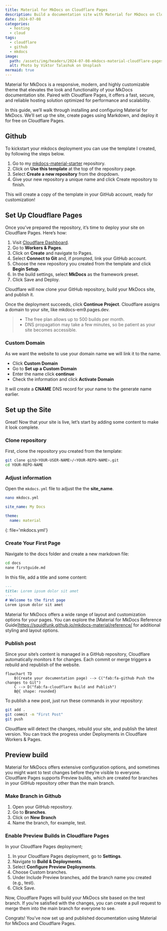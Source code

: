 ```yaml
---
title: Material for MkDocs on Cloudflare Pages
description: Build a documentation site with Material for MkDocs on Cloudflare Pages
date: 2024-07-08
categories: 
  - hosting
  - cloud
tags: 
  - cloudflare
  - github
  - mkdocs
image:
  path: /assets/img/headers/2024-07-08-mkdocs-material-cloudflare-pages.jpg
  alt: Photo by Viktor Talashuk on Unsplash
mermaid: true
---
```


Material for MkDocs is a responsive, modern, and highly customizable theme that elevates the look and functionality of your MkDocs documentation site. Paired with Cloudflare Pages, it offers a fast, secure, and reliable hosting solution optimized for performance and scalability.

In this guide, we’ll walk through installing and configuring Material for MkDocs. We’ll set up the site, create pages using Markdown, and deploy it for free on Cloudflare Pages.

## Github

To kickstart your mkdocs deployment you can use the template I created, by following the steps below.

1.	Go to my [mkdocs-material-starter](https://github.com/svenvg93/mkdocs-material-starter) repository.
2.	Click on **Use this template** at the top of the repository page.
3.	Select **Create a new repository** from the dropdown.
4.	Give your new repository a unique name and click Create repository to finish.

This will create a copy of the template in your GitHub account, ready for customization!

## Set Up Cloudflare Pages

Once you’ve prepared the repository, it’s time to deploy your site on Cloudflare Pages. Here’s how:

1.	Visit [Cloudflare Dashboard](https://dash.cloudflare.com/).
2.	Go to **Workers & Pages**.
3.	Click on **Create** and navigate to Pages.
4.	Select **Connect to Git** and, if prompted, link your GitHub account.
5.	Choose the new repository you created from the template and click **Begin Setup**.
6.	In the build settings, select **MkDocs** as the framework preset.
7.	Click Save and Deploy.

Cloudflare will now clone your GitHub repository, build your MkDocs site, and publish it.

Once the deployment succeeds, click **Continue Project**. Cloudflare assigns a domain to your site, like mkdocs-em9.pages.dev.

> - The free plan allows up to 500 builds per month.
> - DNS propagation may take a few minutes, so be patient as your site becomes accessible.

### Custom Domain

As we want the website to use your domain name we will link it to the name.

*   Click **Custom Domain**
*   Go to **Set up a Custom Domain**
*   Enter the name click **continue**
*   Check the information and click **Activate Domain**

It will create a **CNAME** DNS record for your name to the generate name earlier.

## Set up the Site

Great! Now that your site is live, let’s start by adding some content to make it look complete.

### Clone repository

First, clone the repository you created from the template:

```bash
git clone git@<YOUR-USER-NAME>/<YOUR-REPO-NAME>.git
cd YOUR-REPO-NAME
```

### Adjust information

Open the `mkdocs.yml` file to adjust the the **site_name**.

```bash
nano mkdocs.yml
```

```yaml
site_name: My Docs

theme:
  name: material
```
{: file='mkdocs.yml'}

### Create Your First Page

Navigate to the docs folder and create a new markdown file:

```bash
cd docs
nane firstguide.md
```

In this file, add a title and some content:

```markdown
---
title: Lorem ipsum dolor sit amet 
---
# Welcome to the first page
Lorem ipsum dolor sit amet
```

Material for MkDocs offers a wide range of layout and customization options for your pages. You can explore the [Material for MkDocs Reference Guide]https://squidfunk.github.io/mkdocs-material/reference/ for additional styling and layout options.

### Publish post

Since your site’s content is managed in a GitHub repository, Cloudflare automatically monitors it for changes. Each commit or merge triggers a rebuild and republish of the website.

```mermaid
flowchart TD
    B(Create your documentation page) --> C("fab:fa-github Push the changes to Git")
    C --> D("fab:fa-cloudflare Build and Publish")
    B@{ shape: rounded}
```

To publish a new post, just run these commands in your repository:

```bash
git add .
git commit -m "First Post"
git push
```

Cloudflare will detect the changes, rebuild your site, and publish the latest version. You can track the progress under Deployments in Cloudflare Workers & Pages.

## Preview build

Material for MkDocs offers extensive configuration options, and sometimes you might want to test changes before they’re visible to everyone. Cloudflare Pages supports Preview builds, which are created for branches in your GitHub repository other than the main branch.

### Make Branch in Github

1.	Open your GitHub repository.
2.	Go to **Branches**.
3.	Click on **New Branch**
4.	Name the branch, for example, test.

### Enable Preview Builds in Cloudflare Pages

In your Cloudflare Pages deployment;

1.	In your Cloudflare Pages deployment, go to **Settings**.
2.	Navigate to **Build & Deployments**.
3.	Select **Configure Preview Deployments**.
4.	Choose Custom branches.
5.	Under Include Preview branches, add the branch name you created (e.g., test).
6.	Click Save.

Now, Cloudflare Pages will build your MkDocs site based on the test branch. If you’re satisfied with the changes, you can create a pull request to merge them into the main branch for everyone to see.

Congrats! You’ve now set up and published documentation using Material for MkDocs and Cloudflare Pages.